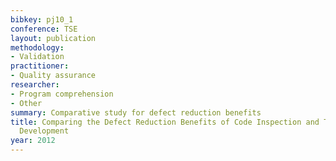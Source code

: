 ```yaml
---
bibkey: pj10_1
conference: TSE
layout: publication
methodology:
- Validation
practitioner:
- Quality assurance
researcher:
- Program comprehension
- Other
summary: Comparative study for defect reduction benefits
title: Comparing the Defect Reduction Benefits of Code Inspection and Test-Driven
  Development
year: 2012
---
```

